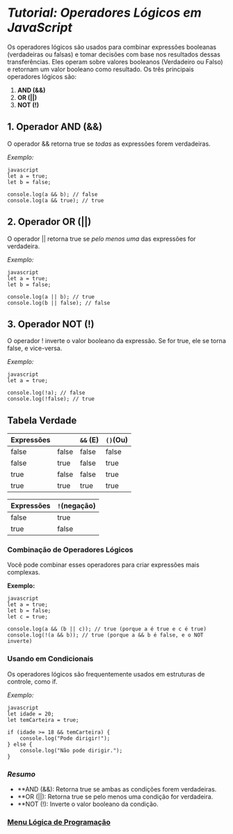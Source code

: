 # *Tutorial: Operadores Lógicos em JavaScript*

Os operadores lógicos são usados para combinar expressões booleanas (verdadeiras ou falsas) e tomar decisões com base nos resultados dessas transferências. Eles operam sobre valores booleanos (Verdadeiro ou Falso) e retornam um valor booleano como resultado. Os três principais operadores lógicos são:

1. **AND (&&)**
2. **OR (||)**
3. **NOT (!)**

## 1. Operador AND (&&)

O operador && retorna true se *todas* as expressões forem verdadeiras.

*Exemplo:*
```
javascript
let a = true;
let b = false;

console.log(a && b); // false
console.log(a && true); // true
```

## 2. Operador OR (||)

O operador || retorna true se *pelo menos uma* das expressões for verdadeira.

*Exemplo:*
```
javascript
let a = true;
let b = false;

console.log(a || b); // true
console.log(b || false); // false
```

## 3. Operador NOT (!)

O operador ! inverte o valor booleano da expressão. Se for true, ele se torna false, e vice-versa.

*Exemplo:*
```
javascript
let a = true;

console.log(!a); // false
console.log(!false); // true

```

## Tabela Verdade

|**Expressões**|  |**`&&` (E)**| **`()`(Ou)**|
|--------------|----|--------|--------------|
|false|false|false|false|
|false|true|false|true|
|true|false|false|true|
|true|true|true|true|

|**Expressões**|`!`(negação)|
|--------|----------|
|false|true|
|true| false|

### Combinação de Operadores Lógicos

Você pode combinar esses operadores para criar expressões mais complexas.

**Exemplo:**

```
javascript
let a = true;
let b = false;
let c = true;

console.log(a && (b || c)); // true (porque a é true e c é true)
console.log(!(a && b)); // true (porque a && b é false, e o NOT inverte)
```


### Usando em Condicionais

Os operadores lógicos são frequentemente usados em estruturas de controle, como if.

*Exemplo:*

```
javascript
let idade = 20;
let temCarteira = true;

if (idade >= 18 && temCarteira) {
    console.log("Pode dirigir!");
} else {
    console.log("Não pode dirigir.");
}
```

### *Resumo*

- **AND (&&): Retorna true se ambas as condições forem verdadeiras.
- **OR (||): Retorna true se pelo menos uma condição for verdadeira.
- **NOT (!): Inverte o valor booleano da condição.



### [Menu Lógica de Programação](../menu_logica-programacao.md)